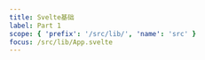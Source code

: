 ```yaml
---
title: Svelte基础
label: Part 1
scope: { 'prefix': '/src/lib/', 'name': 'src' }
focus: /src/lib/App.svelte
---
```

